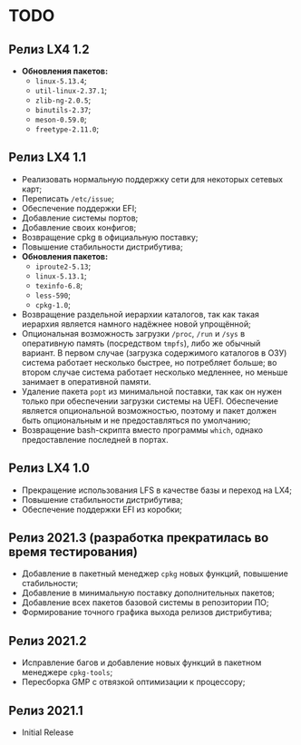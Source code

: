 # TODO

## Релиз LX4 1.2
* **Обновления пакетов:**
  * `linux-5.13.4`;
  * `util-linux-2.37.1`;
  * `zlib-ng-2.0.5`;
  * `binutils-2.37`;
  * `meson-0.59.0`;
  * `freetype-2.11.0`;

## Релиз LX4 1.1
* Реализовать нормальную поддержку сети для некоторых сетевых карт;
* Переписать `/etc/issue`;
* Обеспечение поддержки EFI;
* Добавление системы портов;
* Добавление своих конфигов;
* Возвращение cpkg в официальную поставку;
* Повышение стабильности дистрибутива;
* **Обновления пакетов:**
  * `iproute2-5.13`;
  * `linux-5.13.1`;
  * `texinfo-6.8`;
  * `less-590`;
  * `cpkg-1.0`;
* Возвращение раздельной иерархии каталогов, так как такая иерархия является намного надёжнее новой упрощённой;
* Опциональная возможность загрузки `/proc`, `/run` и `/sys` в оперативную память (посредством `tmpfs`), либо же обычный вариант. В первом случае (загрузка содержимого каталогов в ОЗУ) система работает несколько быстрее, но потребляет больше; во втором случае система работает несколько медленнее, но меньше занимает в оперативной памяти.
* Удаление пакета `popt` из минимальной поставки, так как он нужен только при обеспечении загрузки системы на UEFI. Обеспечение является опциональной возможностью, поэтому и пакет должен быть опциональным и не предоставляться по умолчанию;
* Возвращение bash-скрипта вместо программы `which`, однако предоставление последней в портах.

## Релиз LX4 1.0
* Прекращение использования LFS в качестве базы и переход на LX4;
* Повышение стабильности дистрибутива;
* Обеспечение поддержки EFI из коробки;

## Релиз 2021.3 (разработка прекратилась во время тестирования)
* Добавление в пакетный менеджер `cpkg` новых функций, повышение стабильности;
* Добавление в минимальную поставку дополнительных пакетов;
* Добавление всех пакетов базовой системы в репозитории ПО;
* Формирование точного графика выхода релизов дистрибутива;

## Релиз 2021.2
* Исправление багов и добавление новых функций в пакетном менеджере `cpkg-tools`;
* Пересборка GMP с отвязкой оптимизации к процессору;

## Релиз 2021.1
* Initial Release
